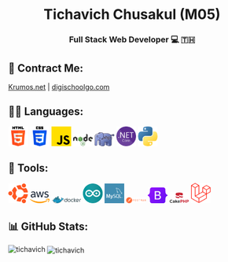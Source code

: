 <h1 align="center">Tichavich Chusakul (M05)</h1>
<h3 align="center">Full Stack Web Developer 💻 🇹🇭</h3>

## 📒 Contract Me:
<p>
    <a href="https://krumos.net/">Krumos.net</a> | <a href="https://digischoolgo.com/">digischoolgo.com</a>
</p>

## 👨‍💻 Languages:
<p>
    <a href="https://www.w3.org/html/" target="_blank"><img src="icons/html-5.png" alt="html5" style="width:40px;"></a>
    <a href="https://www.w3schools.com/css/" target="_blank"><img src="icons/css-3.png" alt="css3" style="width:40px;"></a>
    <a href="https://developer.mozilla.org/en-US/docs/Web/JavaScript" target="_blank"><img src="icons/js.png" alt="js" style="width:40px;"></a>
    <a href="https://nodejs.org" target="_blank"><img src="icons/Node.js.svg" alt="Node.js" style="width:40px;"></a>
    <a href="https://www.php.net" target="_blank"><img src="icons/PHP.svg" alt="PHP" style="width:40px;"></a>
    <a href="https://dotnet.microsoft.com/" target="_blank"><img src="icons/NETcore.svg" alt=".NET Core" style="width:40px;"></a>
    <a href="https://www.python.org" target="_blank"><img src="icons/python.png" alt="Python" style="width:40px;"></a>
</p>

## 🔧 Tools:
<p>
    <a href="https://ubuntu.com/"><img src="icons/ubuntu.png" alt="Ubuntu" style="width:40px;"></a>
    <a href="https://aws.amazon.com"><img src="icons/Amazon_Web_Services.svg" alt="AWS" style="width:40px;"></a>
    <a href="https://www.docker.com/"><img src="icons/Docker.svg" alt="Docker" style="width:60px;"></a>    
    <a href="https://www.arduino.cc/"><img src="icons/arduino.svg" alt="Arduino" style="width:40px;"></a>
    <a href="https://www.mysql.com/"><img src="icons/mysql.png" alt="Mysql" style="width:40px;"></a>
    <a href="https://postman.com"><img src="icons/Postman.png" alt="Postman" style="width:40px;"></a>
    <a href="https://getbootstrap.com"><img src="icons/Bootstrap.svg" alt="Bootstrap" style="width:40px;"></a>
    <a href="https://cakephp.org/"><img src="icons/Cake-PHP.png" alt="Cake PHP" style="width:40px;"></a>
    <a href="https://laravel.com/"><img src="icons/Laravel.png" alt="Laravel" style="width:40px;"></a>
</p>

## 📊 GitHub Stats:
<p><img align="left" src="https://github-readme-stats.vercel.app/api/top-langs?username=tichavich&show_icons=true&locale=en&layout=compact" alt="tichavich" /></p>
<p>&nbsp;<img align="center" src="https://github-readme-stats.vercel.app/api?username=tichavich&show_icons=true&locale=en" alt="tichavich" /></p>

